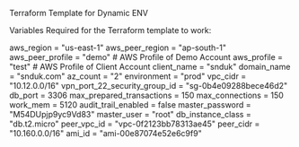 Terraform Template for Dynamic ENV 

Variables Required for the Terraform template to work: 

aws_region = "us-east-1"
aws_peer_region = "ap-south-1"    
aws_peer_profile = "demo"         # AWS Profile of Demo Account
aws_profile = "test"              # AWS Profile of Client Account
client_name = "snduk"
domain_name = "snduk.com"
az_count = "2"
environment = "prod"
vpc_cidr = "10.12.0.0/16"
vpn_port_22_security_group_id = "sg-0b4e09288bece46d2"
db_port = 3306
max_prepared_transactions = 150
max_connections = 150
work_mem = 5120
audit_trail_enabled = false
master_password = "M54DUpjp9yc9Vd83"
master_user = "root"
db_instance_class = "db.t2.micro"
peer_vpc_id = "vpc-0f2123bb78313ae45"
peer_cidr = "10.160.0.0/16"
ami_id = "ami-00e87074e52e6c9f9"